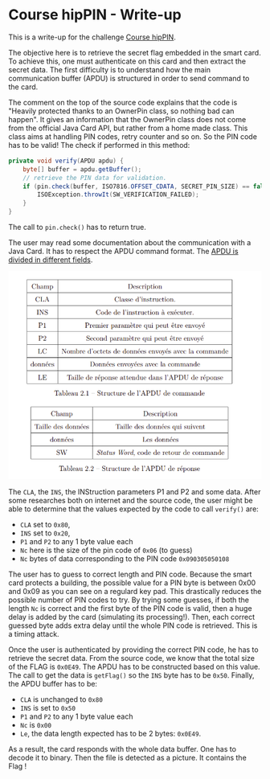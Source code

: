 # Course hipPIN - Write-up

This is a write-up for the challenge [Course hipPIN](../Course_hipPIN/).

The objective here is to retrieve the secret flag embedded in the smart card.
To achieve this, one must authenticate on this card and then extract the secret data.
The first difficulty is to understand how the main communication buffer (APDU) is structured in order to send command to the card.

The comment on the top of the source code explains that the code is "Heavily protected thanks to an OwnerPin class, so nothing bad can happen".
It gives an information that the OwnerPin class does not come from the official Java Card API, but rather from a home made class.
This class aims at handling PIN codes, retry counter and so on.
So the PIN code has to be valid!
The check if performed in this method:

```java
private void verify(APDU apdu) {
    byte[] buffer = apdu.getBuffer();
    // retrieve the PIN data for validation.
    if (pin.check(buffer, ISO7816.OFFSET_CDATA, SECRET_PIN_SIZE) == false) {
        ISOException.throwIt(SW_VERIFICATION_FAILED);
    }
}
```

The call to `pin.check()` has to return true.

The user may read some documentation about the communication with a Java Card.
It has to respect the APDU command format. The [APDU is divided in different fields](https://en.wikipedia.org/wiki/Smart_card_application_protocol_data_unit).

![ADPU structure](./images/course_hippin_adpu_structure.png)

The `CLA`, the `INS`, the INStruction parameters P1 and P2 and some data.
After some researches both on internet and the source code, the user might be able to determine that the values expected by the code to call `verify()` are:

- `CLA` set to `0x80`,
- `INS` set to `0x20`,
- `P1` and `P2` to any 1 byte value each
- `Nc` here is the size of the pin code of `0x06` (to guess)
- `Nc` bytes of data corresponding to the PIN code `0x090305050108`

The user has to guess to correct length and PIN code.
Because the smart card protects a building, the possible value for a PIN byte is between 0x00 and 0x09 as you can see on a regulard key pad.
This drastically reduces the possible number of PIN codes to try.
By trying some guesses, if both the length `Nc` is correct and the first byte of the PIN code is valid, then a huge delay is added by the card (simulating its processing!).
Then, each correct guessed byte adds extra delay until the whole PIN code is retrieved.
This is a timing attack.

Once the user is authenticated by providing the correct PIN code, he has to retrieve the secret data.
From the source code, we know that the total size of the FLAG is `0x0E49`.
The APDU has to be constructed based on this value.
The call to get the data is `getFlag()` so the `INS` byte has to be `0x50`.
Finally, the APDU buffer has to be:

- `CLA` is unchanged to `0x80`
- `INS` is set to `0x50`
- `P1` and `P2` to any 1 byte value each
- `Nc` is `0x00`
- `Le`, the data length expected has to be 2 bytes: `0x0E49`.

As a result, the card responds with the whole data buffer.
One has to decode it to binary.
Then the file is detected as a picture.
It contains the Flag !
